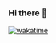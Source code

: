 ### Hi there 👋

[![wakatime](https://wakatime.com/badge/user/cf0b0aa0-e3f1-4497-ab16-0ac39d3d292c.svg)](https://wakatime.com/@cf0b0aa0-e3f1-4497-ab16-0ac39d3d292c)

<!--
**antonimmo/antonimmo** is a ✨ _special_ ✨ repository because its `README.md` (this file) appears on your GitHub profile.

Here are some ideas to get you started:

- 🔭 I’m currently working on ...
- 🌱 I’m currently learning ...
- 👯 I’m looking to collaborate on ...
- 🤔 I’m looking for help with ...
- 💬 Ask me about ...
- 📫 How to reach me: ...
- ⚡ Fun fact: ...
-->

